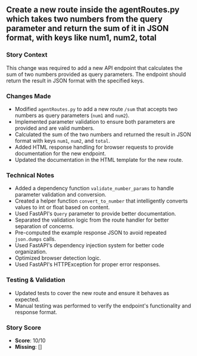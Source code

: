 ## Create a new route inside the agentRoutes.py which takes two numbers from the query parameter and return the sum of it in JSON format, with keys like num1, num2, total

### Story Context
This change was required to add a new API endpoint that calculates the sum of two numbers provided as query parameters. The endpoint should return the result in JSON format with the specified keys.

### Changes Made
- Modified `agentRoutes.py` to add a new route `/sum` that accepts two numbers as query parameters (`num1` and `num2`).
- Implemented parameter validation to ensure both parameters are provided and are valid numbers.
- Calculated the sum of the two numbers and returned the result in JSON format with keys `num1`, `num2`, and `total`.
- Added HTML response handling for browser requests to provide documentation for the new endpoint.
- Updated the documentation in the HTML template for the new route.

### Technical Notes
- Added a dependency function `validate_number_params` to handle parameter validation and conversion.
- Created a helper function `convert_to_number` that intelligently converts values to int or float based on content.
- Used FastAPI's `Query` parameter to provide better documentation.
- Separated the validation logic from the route handler for better separation of concerns.
- Pre-computed the example response JSON to avoid repeated `json.dumps` calls.
- Used FastAPI's dependency injection system for better code organization.
- Optimized browser detection logic.
- Used FastAPI's HTTPException for proper error responses.

### Testing & Validation
- Updated tests to cover the new route and ensure it behaves as expected.
- Manual testing was performed to verify the endpoint's functionality and response format.

### Story Score
- **Score**: 10/10
- **Missing**: []